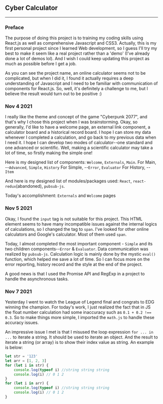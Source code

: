 ## Cyber Calculator
---
### Preface
The purpose of doing this project is to training my coding skills using React.js as well as comprehensive Javascript and CSS3. Actually, this is my first personal project since I learned Web development, so I guess I'll try my best to make it seem like a real project rather than a 'demo' (I've already done a lot of demos lol). And I wish I could keep updating this project as much as possible before I get a job.

As you can see the project name, an online calculator seems not to be complicated, but when I did it, I found it actually requires a deep understanding of Javascript and I need to be familiar with communication of components for React.js. So, well, it's definitely a challenge to me, but I believe the result would turn out to be positive :)

### Nov 4 2021
I really like the theme and concept of the game "Cyberpunk 2077", and that's why I chose this project when I was brainstorming. Okay, so generally, I'd like to have a welcome page, an external link component, a calculator board and a historical record board. I hope I can store my data whenever I completed a calculation, and go back to my previous data when I need it. I hope I can develop two modes of calculator--one standard and one advanced or scientific. Well, making a scientific calculator may take a lot of time, so firstly making the simple one!

Here is my designed list of components: `Welcome`, `Externals`, `Main`.
For Main, --`Advanced`, `Simple`, `History`
For Simple, --`Error`, `Evaluator`
For History, --`Item`

And here is my designed list of modules/packages used: `React`, `react-redux`(abandoned), `pubsub-js`.

Today's accomplishment: `Externals` and `Welcome` pages

### Nov 5 2021
Okay, I found the `input` tag is not suitable for this project. This HTML element seems to have many incompatible issues against the internal logics of calculations, so I changed the tag to `span`. I've looked for other online calculators and Google's calculator. Most of them used `span`.

Today, I almost completed the most important component - `Simple` and its two children components--`Error` & `Evaluator`. Data communication was realized by `pubsub-js`. Calculation logic is mainly done by the mystic `eval()` function, which helped me save a lot of time. So I can focus more on the error reporting, history record and the style at the end of the project.

A good news is that I used the Promise API and RegExp in a project to handle the asynchronous tasks.


### Nov 7 2021
Yesterday I went to watch the League of Legend final and congrats to EDG winning the champion. For today's work, I just realized the fact that in JS the float number calculation had some inaccuracy such as `0.1 + 0.2 !== 0.3`. So to make things more simple, I imported the `math.js` to handle these accuracy issues.

An impressive issue I met is that I misused the loop expression `for ... in ...` to iterate a string. It should be used to iterate an object. And the result to iterate a string (or array) is to show their index value as string. An example is below:
```js
let str = '123'
let arr = [1, 2, 3]
for (let i in str) {
    console.log(typeof i) //string string string
    console.log(i) // 0 1 2
}
for (let i in arr) {
    console.log(typeof i) //string string string
    console.log(i) // 0 1 2
}
```

